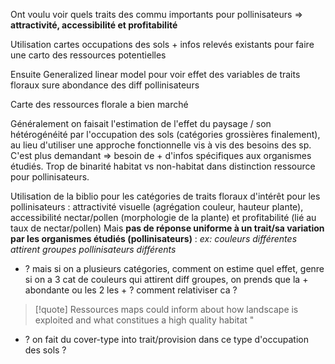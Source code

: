 Ont voulu voir quels traits des commu importants pour pollinisateurs
=> **attractivité, accessibilité et profitabilité**

Utilisation cartes occupations des sols + infos relevés existants pour faire une carto des ressources potentielles

Ensuite Generalized linear model pour voir effet des variables de traits floraux sure abondance des diff pollinisateurs

Carte des ressources florale a bien marché

Généralement on faisait l'estimation de l'effet du paysage / son hétérogénéité par l'occupation des sols (catégories grossières finalement), au lieu d'utiliser une approche fonctionnelle vis à vis des besoins des sp.
C'est plus demandant => besoin de + d'infos spécifiques aux organismes étudiés.
Trop de binarité habitat vs non-habitat dans distinction ressource pour pollinisateurs.

Utilisation de la biblio pour les catégories de traits floraux d'intérêt pour les pollinisateurs : attractivité visuelle (agrégation couleur, hauteur plante), accessibilité nectar/pollen (morphologie de la plante) et profitabilité (lié au taux de nectar/pollen)
Mais **pas de réponse uniforme à un trait/sa variation par les organismes étudiés (pollinisateurs)** : *ex: couleurs différentes attirent groupes pollinisateurs différents*

- ? mais si on a plusieurs catégories, comment on estime quel effet, genre si on a 3 cat de couleurs qui attirent diff groupes, on prends que la + abondante ou les 2 les + ? comment relativiser ca ?

>[!quote] Ressources maps could inform about how landscape is exploited and what constitues a high quality habitat "

- ? on fait du cover-type into trait/provision dans ce type d'occupation des sols ?
